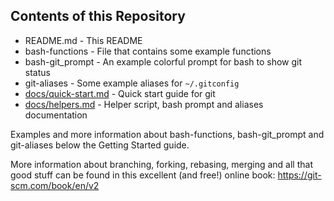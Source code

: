 ## Contents of this Repository

* README.md           - This README
* bash-functions      - File that contains some example functions
* bash-git_prompt     - An example colorful prompt for bash to show git status
* git-aliases         - Some example aliases for `~/.gitconfig`
* [docs/quick-start.md](docs/quick-start.md) - Quick start guide for git
* [docs/helpers.md](docs/helpers.md)     - Helper script, bash prompt and aliases documentation

Examples and more information about bash-functions, bash-git_prompt and git-aliases below the Getting Started guide.

More information about branching, forking, rebasing, merging and all that good stuff can be found in this excellent (and free!) online book: https://git-scm.com/book/en/v2
